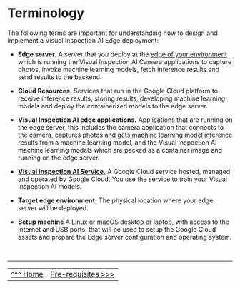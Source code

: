 # Terminology

The following terms are important for understanding how to design and implement a Visual Inspection AI Edge deployment:

* __Edge server.__ A server that you deploy at the [edge of your environment](https://www.lfedge.org/2020/08/18/breaking-down-the-edge-continuum/) which is running the Visual Inspection AI Camera applications to capture photos, invoke machine learning
models, fetch inference results and send results to the backend.

* __Cloud Resources.__ Services that run in the Google Cloud platform to receive inference
results, storing results, developing machine learning models and deploy the
containerized models to the edge server.

* __Visual Inspection AI edge applications.__ Applications that are running on the edge
server, this includes the camera application that connects to the camera, captures
photos and gets machine learning model inference results from a machine learning
model, and the Visual Inspection AI machine learning models which are packed as a
container image and running on the edge server.

* [__Visual Inspection AI Service.__](https://cloud.google.com/solutions/visual-inspection-ai) A Google Cloud service hosted, managed and operated
by Google Cloud. You use the service to train your Visual Inspection AI models.

* __Target edge environment.__ The physical location where your edge server will be
deployed.

* __Setup machine__ A Linux or macOS desktop or laptop, with access to the internet and USB ports, that will be used to setup the Google Cloud assets and prepare the Edge server configuration and operating system.

</br>

___


<table width="100%">
<tr><td><a href="./README.md">^^^ Home </td><td><a href="./prerequisites.md">Pre-requisites >>></td></tr>
</table>
